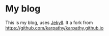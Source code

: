 # My blog

This is my blog, uses [Jekyll](http://jekyllrb.com/).
It a fork from https://github.com/karpathy/karpathy.github.io 